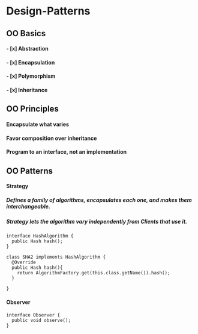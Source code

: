 # Design-Patterns

## OO Basics

#### - [x] Abstraction
#### - [x] Encapsulation
#### - [x] Polymorphism
#### - [x] Inheritance

## OO Principles

#### Encapsulate what varies
#### Favor composition over inheritance
#### Program to an interface, not an implementation

## OO Patterns

#### Strategy
##### Defines a family of algorithms, encapsulates each one, and makes them interchangeable. 
##### Strategy lets the algorithm vary independently from Clients that use it.

```
interface HashAlgorithm {
  public Hash hash();
}
```

```
class SHA2 implements HashAlgorithm {
  @Override
  public Hash hash(){
    return AlgorithmFactory.get(this.class.getName()).hash();
  }
  
}
```
#### Observer
```
interface Observer {
  public void observe();
}
```
